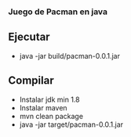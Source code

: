 ### Juego de Pacman en java

## Ejecutar
- java -jar build/pacman-0.0.1.jar

## Compilar
- Instalar jdk min 1.8
- Instalar maven
- mvn clean package
- java -jar target/pacman-0.0.1.jar
